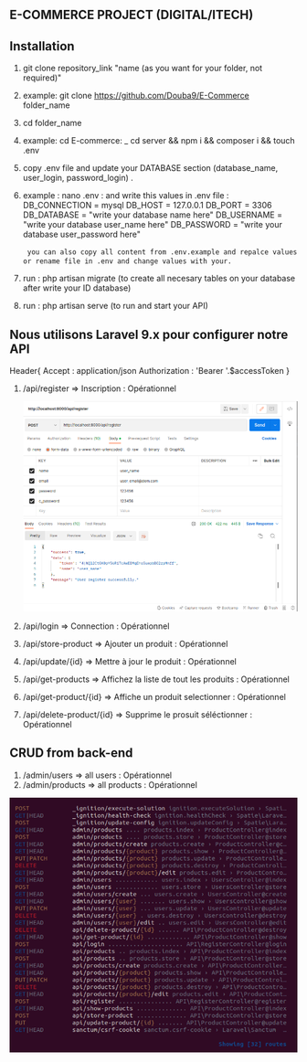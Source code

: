 ## E-COMMERCE PROJECT  (DIGITAL/ITECH)

## Installation 

1. git clone repository_link "name (as you want for your folder, not required)" 
1. example: git clone https://github.com/Douba9/E-Commerce folder_name

2. cd  folder_name
2. example: cd E-commerce: _ cd server && npm i && composer i && touch .env

3. copy .env file and update your DATABASE section (database_name, user_login, password_login) . 
3. example : nano .env 
                            : and write this values in .env file : 
                                                    DB_CONNECTION = mysql
                                                    DB_HOST       =  127.0.0.1
                                                    DB_PORT       =  3306
                                                    DB_DATABASE   =  "write your database name here"
                                                    DB_USERNAME   =  "write your database user_name here"
                                                    DB_PASSWORD   =  "write your database user_password here"

        you can also copy all content from .env.example and repalce values or rename file in .env and change values with your.

4. run : php artisan migrate (to create all necesary tables on your database after write your ID database)
5. run : php artisan serve (to run and start your API)


## Nous utilisons Laravel 9.x pour configurer notre API



Header{
   Accept : application/json
   Authorization : 'Bearer '.$accessToken
}

<!-- route -->

1. /api/register => Inscription  : Opérationnel

    ![alt text](asset/register.png)

2. /api/login => Connection  : Opérationnel
3. /api/store-product => Ajouter un produit  : Opérationnel
4. /api/update/{id} => Mettre à jour le produit  : Opérationnel
5. /api/get-products => Affichez la liste de tout les produits  : Opérationnel
6. /api/get-product/{id} => Affiche un produit selectionner  : Opérationnel
7. /api/delete-product/{id} => Supprime le prosuit séléctionner  : Opérationnel

## CRUD from back-end
1. /admin/users => all users  : Opérationnel
2. /admin/products => all products  : Opérationnel

![alt text](asset/routes.png)